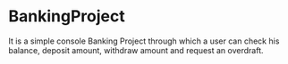 # BankingProject
It is a simple console Banking Project through which a user can check his balance, deposit amount, withdraw amount and request an overdraft. 
